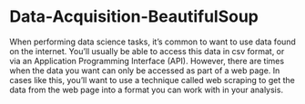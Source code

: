 # Data-Acquisition-BeautifulSoup

When performing data science tasks, it’s common to want to use data found on the internet. You’ll usually be able to access this data in csv format, or via an Application Programming Interface (API). However, there are times when the data you want can only be accessed as part of a web page. In cases like this, you’ll want to use a technique called web scraping to get the data from the web page into a format you can work with in your analysis.

